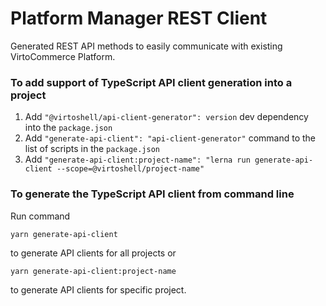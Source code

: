 # Platform Manager REST Client

Generated REST API methods to easily communicate with existing VirtoCommerce Platform.

### To add support of TypeScript API client generation into a project

1. Add `"@virtoshell/api-client-generator": version` dev dependency into the `package.json`
2. Add `"generate-api-client": "api-client-generator"` command to the list of scripts in the `package.json`
3. Add `"generate-api-client:project-name": "lerna run generate-api-client --scope=@virtoshell/project-name"`

### To generate the TypeScript API client from command line

Run command
```
yarn generate-api-client
```
to generate API clients for all projects or
```
yarn generate-api-client:project-name
```
to generate API clients for specific project.
